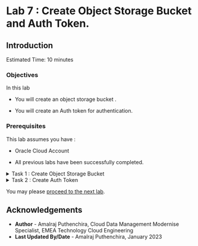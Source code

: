 # Lab 7 : Create Object Storage Bucket and Auth Token.

## Introduction

Estimated Time: 10 minutes

### Objectives

In this lab

* You will create an object storage bucket .

* You will create an Auth token for authentication.

### Prerequisites

This lab assumes you have :

* Oracle Cloud Account

* All previous labs have been successfully completed.

<details><summary>Task 1 : Create Object Storage Bucket </summary>
<p>

1. Login to Oracle Cloud Console.

2. Navigate to Object Storage.

   Click the navigation Menu in the upper left, navigate to Storage and then select Buckets.

   ![Image showing navigation to object storage bucket](./images/navigation_to_oss.png)

      
3. Select the Compartment.

   Select appropriate compartment on the left side.

   ![Image showing compartment selection](./images/compartment.png)

4. Create Bucket.

   Click on "Create Bucket".

   ![Image showing create bucket option](./images/create_bucket.png)

   Enter Bucket Name as "ZDM-Physical".

   Leave all the defaults and click on "Create".

   ![Image showing bucket name and create option](./images/create_bucket_final.png)

5. Collect the Object Storage NameSpace.

   Check the Namespace details under the Object Storage Bucket.

   ![Image showing object storage namespace](./images/namespace.png)

</p>
</details> 

<details><summary>Task 2 : Create Auth Token </summary>
<p>

We need an Auth token for the Oracle Cloud Tenancy user which will be used by ZDM to read and write from Object Storage Bucket.

1. Login to Oracle Cloud Console.
   
2. Navigate to User Profile.

   Click the Profile on the upper right corner of Oracle Cloud Console and then select username which is logged in as below.

   ![Image showing navigation to user profile](./images/user_profile.png)

3. Navigate to Resource.

   Navigate to Resource on the Left and click on Auth Tokens.

   ![Image showing Auth Token under resources](./images/resources_auth_token.png)

4. Create Auth Token.

   Click on Generate Token , provide a description for Token and click on Generate Token as below.

   ![Image showing description for auth token](./images/authtoken_description.png)

5. Copy the generated Token.

   Copy the generated token since it is required later for migration.

</p>
</details>

You may please [proceed to the next lab](#next).

## Acknowledgements
* **Author** - Amalraj Puthenchira, Cloud Data Management Modernise Specialist, EMEA Technology Cloud Engineering
* **Last Updated By/Date** - Amalraj Puthenchira, January 2023


